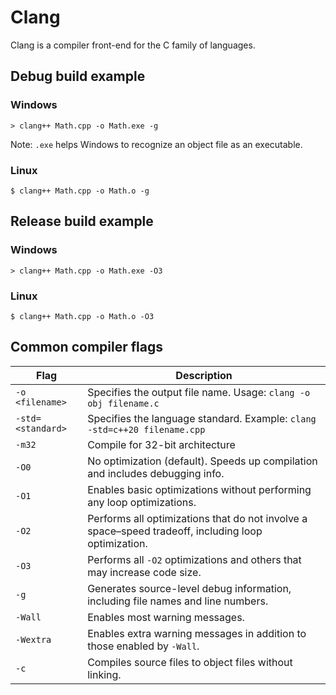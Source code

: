 # Clang

Clang is a compiler front-end for the C family of languages.

## Debug build example

### Windows
`> clang++ Math.cpp -o Math.exe -g`

Note: `.exe` helps Windows to recognize an object file as an executable.

### Linux
`$ clang++ Math.cpp -o Math.o -g`

## Release build example
### Windows
`> clang++ Math.cpp -o Math.exe -O3`

### Linux
`$ clang++ Math.cpp -o Math.o -O3`

## Common compiler flags
| Flag             | Description                                                                                               |
|------------------|-----------------------------------------------------------------------------------------------------------|
| `-o <filename>`  | Specifies the output file name. Usage: `clang -o obj filename.c`                                          |
| `-std=<standard>`| Specifies the language standard. Example: `clang -std=c++20 filename.cpp`                                 |
| `-m32           `| Compile for 32-bit architecture                                                                           |
| `-O0`            | No optimization (default). Speeds up compilation and includes debugging info.                             |
| `-O1`            | Enables basic optimizations without performing any loop optimizations.                                    |
| `-O2`            | Performs all optimizations that do not involve a space–speed tradeoff, including loop optimization.       |
| `-O3`            | Performs all `-O2` optimizations and others that may increase code size.                                  |
| `-g`             | Generates source-level debug information, including file names and line numbers.                          |
| `-Wall`          | Enables most warning messages.                                                                            |
| `-Wextra`        | Enables extra warning messages in addition to those enabled by `-Wall`.                                   |
| `-c`             | Compiles source files to object files without linking.                                                    |
